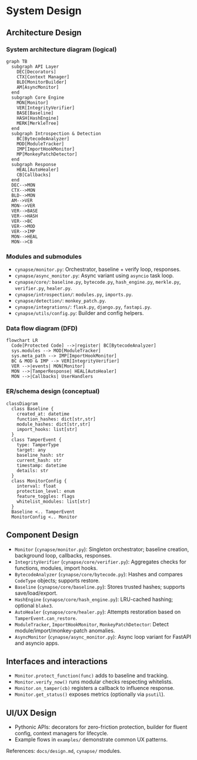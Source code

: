 # System Design

## Architecture Design

### System architecture diagram (logical)
```mermaid
graph TB
  subgraph API Layer
    DEC[Decorators]
    CTX[Context Manager]
    BLD[MonitorBuilder]
    AM[AsyncMonitor]
  end
  subgraph Core Engine
    MON[Monitor]
    VER[IntegrityVerifier]
    BASE[Baseline]
    HASH[HashEngine]
    MERK[MerkleTree]
  end
  subgraph Introspection & Detection
    BC[BytecodeAnalyzer]
    MOD[ModuleTracker]
    IMP[ImportHookMonitor]
    MP[MonkeyPatchDetector]
  end
  subgraph Response
    HEAL[AutoHealer]
    CB[Callbacks]
  end
  DEC-->MON
  CTX-->MON
  BLD-->MON
  AM-->VER
  MON-->VER
  VER-->BASE
  VER-->HASH
  VER-->BC
  VER-->MOD
  VER-->IMP
  MON-->HEAL
  MON-->CB
```

### Modules and submodules
- `cynapse/monitor.py`: Orchestrator, baseline + verify loop, responses.
- `cynapse/async_monitor.py`: Async variant using `asyncio` task loop.
- `cynapse/core/`: `baseline.py`, `bytecode.py`, `hash_engine.py`, `merkle.py`, `verifier.py`, `healer.py`.
- `cynapse/introspection/`: `modules.py`, `imports.py`.
- `cynapse/detection/`: `monkey_patch.py`.
- `cynapse/integrations/`: `flask.py`, `django.py`, `fastapi.py`.
- `cynapse/utils/config.py`: Builder and config helpers.

### Data flow diagram (DFD)
```mermaid
flowchart LR
  Code[Protected Code] -->|register| BC[BytecodeAnalyzer]
  sys.modules --> MOD[ModuleTracker]
  sys.meta_path --> IMP[ImportHookMonitor]
  BC & MOD & IMP --> VER[IntegrityVerifier]
  VER -->|events| MON[Monitor]
  MON -->|TamperResponse| HEAL[AutoHealer]
  MON -->|Callbacks| UserHandlers
```

### ER/schema design (conceptual)
```mermaid
classDiagram
  class Baseline {
    created_at: datetime
    function_hashes: dict[str,str]
    module_hashes: dict[str,str]
    import_hooks: list[str]
  }
  class TamperEvent {
    type: TamperType
    target: any
    baseline_hash: str
    current_hash: str
    timestamp: datetime
    details: str
  }
  class MonitorConfig {
    interval: float
    protection_level: enum
    feature_toggles: flags
    whitelist_modules: list[str]
  }
  Baseline <.. TamperEvent
  MonitorConfig <.. Monitor
```

## Component Design
- `Monitor` (`cynapse/monitor.py`): Singleton orchestrator; baseline creation, background loop, callbacks, responses.
- `IntegrityVerifier` (`cynapse/core/verifier.py`): Aggregates checks for functions, modules, import hooks.
- `BytecodeAnalyzer` (`cynapse/core/bytecode.py`): Hashes and compares `CodeType` objects; supports restore.
- `Baseline` (`cynapse/core/baseline.py`): Stores trusted hashes; supports save/load/export.
- `HashEngine` (`cynapse/core/hash_engine.py`): LRU-cached hashing; optional `blake3`.
- `AutoHealer` (`cynapse/core/healer.py`): Attempts restoration based on `TamperEvent.can_restore`.
- `ModuleTracker`, `ImportHookMonitor`, `MonkeyPatchDetector`: Detect module/import/monkey-patch anomalies.
- `AsyncMonitor` (`cynapse/async_monitor.py`): Async loop variant for FastAPI and asyncio apps.

## Interfaces and interactions
- `Monitor.protect_function(func)` adds to baseline and tracking.
- `Monitor.verify_now()` runs modular checks respecting whitelists.
- `Monitor.on_tamper(cb)` registers a callback to influence response.
- `Monitor.get_status()` exposes metrics (optionally via `psutil`).

## UI/UX Design
- Pythonic APIs: decorators for zero-friction protection, builder for fluent config, context managers for lifecycle.
- Example flows in `examples/` demonstrate common UX patterns.

References: `docs/design.md`, `cynapse/` modules.
